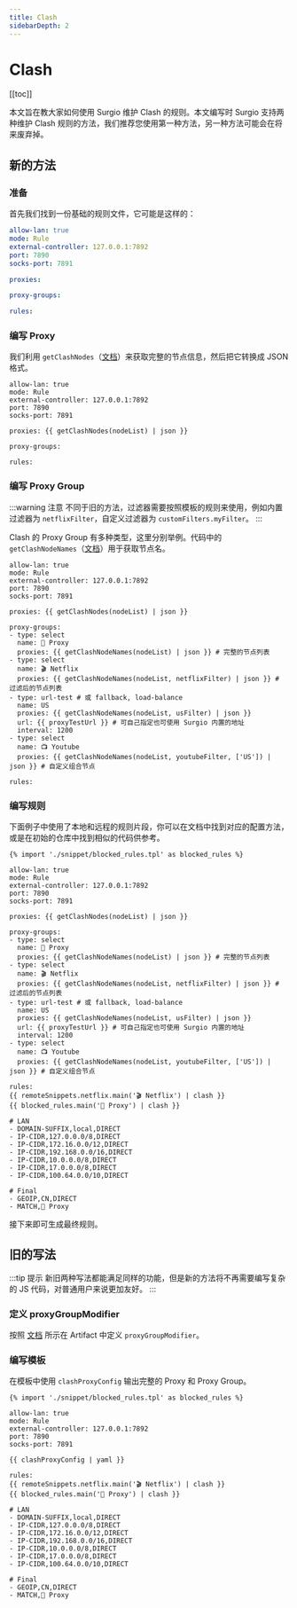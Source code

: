 ```yaml
---
title: Clash
sidebarDepth: 2
---
```


# Clash

[[toc]]

本文旨在教大家如何使用 Surgio 维护 Clash 的规则。本文编写时 Surgio 支持两种维护 Clash 规则的方法，我们推荐您使用第一种方法，另一种方法可能会在将来废弃掉。

## 新的方法 <Badge text="推荐" vertical="middle" />

### 准备

首先我们找到一份基础的规则文件，它可能是这样的：

```yaml
allow-lan: true
mode: Rule
external-controller: 127.0.0.1:7892
port: 7890
socks-port: 7891

proxies:

proxy-groups:

rules:
```

### 编写 Proxy

我们利用 `getClashNodes`（[文档](/guide/custom-template.md#getclashnodes)）来获取完整的节点信息，然后把它转换成 JSON 格式。

```yaml{7}
allow-lan: true
mode: Rule
external-controller: 127.0.0.1:7892
port: 7890
socks-port: 7891

proxies: {{ getClashNodes(nodeList) | json }}

proxy-groups:

rules:
```

### 编写 Proxy Group

:::warning 注意
不同于旧的方法，过滤器需要按照模板的规则来使用，例如内置过滤器为 `netflixFilter`，自定义过滤器为 `customFilters.myFilter`。
:::

Clash 的 Proxy Group 有多种类型，这里分别举例。代码中的 `getClashNodeNames`（[文档](/guide/custom-template.md#getclashnodenames)）用于获取节点名。

```yaml{9-23}
allow-lan: true
mode: Rule
external-controller: 127.0.0.1:7892
port: 7890
socks-port: 7891

proxies: {{ getClashNodes(nodeList) | json }}

proxy-groups:
- type: select
  name: 🚀 Proxy
  proxies: {{ getClashNodeNames(nodeList) | json }} # 完整的节点列表
- type: select
  name: 🎬 Netflix
  proxies: {{ getClashNodeNames(nodeList, netflixFilter) | json }} # 过滤后的节点列表
- type: url-test # 或 fallback, load-balance
  name: US
  proxies: {{ getClashNodeNames(nodeList, usFilter) | json }}
  url: {{ proxyTestUrl }} # 可自己指定也可使用 Surgio 内置的地址
  interval: 1200
- type: select
  name: 📺 Youtube
  proxies: {{ getClashNodeNames(nodeList, youtubeFilter, ['US']) | json }} # 自定义组合节点

rules:
```

### 编写规则

下面例子中使用了本地和远程的规则片段，你可以在文档中找到对应的配置方法，或是在初始的仓库中找到相似的代码供参考。

```yaml{1,27-42}
{% import './snippet/blocked_rules.tpl' as blocked_rules %}

allow-lan: true
mode: Rule
external-controller: 127.0.0.1:7892
port: 7890
socks-port: 7891

proxies: {{ getClashNodes(nodeList) | json }}

proxy-groups:
- type: select
  name: 🚀 Proxy
  proxies: {{ getClashNodeNames(nodeList) | json }} # 完整的节点列表
- type: select
  name: 🎬 Netflix
  proxies: {{ getClashNodeNames(nodeList, netflixFilter) | json }} # 过滤后的节点列表
- type: url-test # 或 fallback, load-balance
  name: US
  proxies: {{ getClashNodeNames(nodeList, usFilter) | json }}
  url: {{ proxyTestUrl }} # 可自己指定也可使用 Surgio 内置的地址
  interval: 1200
- type: select
  name: 📺 Youtube
  proxies: {{ getClashNodeNames(nodeList, youtubeFilter, ['US']) | json }} # 自定义组合节点

rules:
{{ remoteSnippets.netflix.main('🎬 Netflix') | clash }}
{{ blocked_rules.main('🚀 Proxy') | clash }}

# LAN
- DOMAIN-SUFFIX,local,DIRECT
- IP-CIDR,127.0.0.0/8,DIRECT
- IP-CIDR,172.16.0.0/12,DIRECT
- IP-CIDR,192.168.0.0/16,DIRECT
- IP-CIDR,10.0.0.0/8,DIRECT
- IP-CIDR,17.0.0.0/8,DIRECT
- IP-CIDR,100.64.0.0/10,DIRECT

# Final
- GEOIP,CN,DIRECT
- MATCH,🚀 Proxy
```

接下来即可生成最终规则。

## 旧的写法

:::tip 提示
新旧两种写法都能满足同样的功能，但是新的方法将不再需要编写复杂的 JS 代码，对普通用户来说更加友好。
:::

### 定义 proxyGroupModifier

按照 [文档](/guide/custom-artifact.md#proxygroupmodifier) 所示在 Artifact 中定义 `proxyGroupModifier`。

### 编写模板

在模板中使用 `clashProxyConfig` 输出完整的 Proxy 和 Proxy Group。

```yaml{9}
{% import './snippet/blocked_rules.tpl' as blocked_rules %}

allow-lan: true
mode: Rule
external-controller: 127.0.0.1:7892
port: 7890
socks-port: 7891

{{ clashProxyConfig | yaml }}

rules:
{{ remoteSnippets.netflix.main('🎬 Netflix') | clash }}
{{ blocked_rules.main('🚀 Proxy') | clash }}

# LAN
- DOMAIN-SUFFIX,local,DIRECT
- IP-CIDR,127.0.0.0/8,DIRECT
- IP-CIDR,172.16.0.0/12,DIRECT
- IP-CIDR,192.168.0.0/16,DIRECT
- IP-CIDR,10.0.0.0/8,DIRECT
- IP-CIDR,17.0.0.0/8,DIRECT
- IP-CIDR,100.64.0.0/10,DIRECT

# Final
- GEOIP,CN,DIRECT
- MATCH,🚀 Proxy
```
